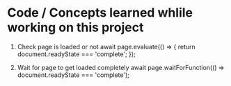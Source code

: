 # Code / Concepts learned whlile working on this project

1. Check page is loaded or not
   await page.evaluate(() => {
   return document.readyState === 'complete';
   });

2. Wait for page to get loaded completely
   await page.waitForFunction(() => document.readyState === 'complete');
